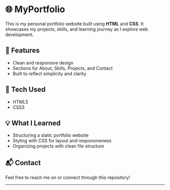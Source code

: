 # 🌐 MyPortfolio

This is my personal portfolio website built using **HTML** and **CSS**. It showcases my projects, skills, and learning journey as I explore web development.

## 🚀 Features
- Clean and responsive design
- Sections for About, Skills, Projects, and Contact
- Built to reflect simplicity and clarity

## 🔧 Tech Used
- HTML5
- CSS3

## 💡 What I Learned
- Structuring a static portfolio website
- Styling with CSS for layout and responsiveness
- Organizing projects with clean file structure

## 📬 Contact
Feel free to reach me on or connect through this repository!

---
